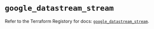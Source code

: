# `google_datastream_stream`

Refer to the Terraform Registory for docs: [`google_datastream_stream`](https://registry.terraform.io/providers/hashicorp/google/4.68.0/docs/resources/datastream_stream).
